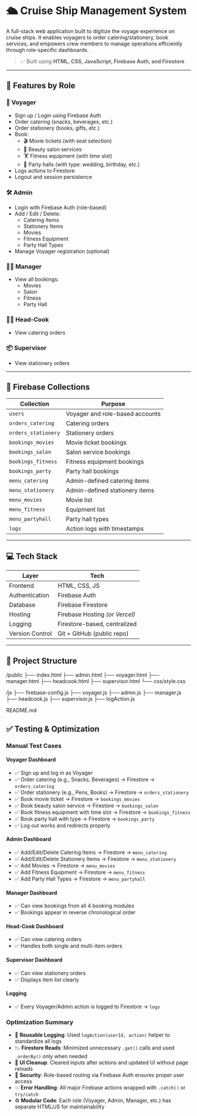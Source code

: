 # 🛳️ Cruise Ship Management System

A full-stack web application built to digitize the voyage experience on cruise ships. It enables voyagers to order catering/stationery, book services, and empowers crew members to manage operations efficiently through role-specific dashboards.

> ✅ Built using **HTML, CSS, JavaScript, Firebase Auth, and Firestore**

---

## 🚀 Features by Role

### 👤 Voyager

- Sign up / Login using Firebase Auth
- Order catering (snacks, beverages, etc.)
- Order stationery (books, gifts, etc.)
- Book:
  - 🎬 Movie tickets (with seat selection)
  - 💇 Beauty salon services
  - 🏋️ Fitness equipment (with time slot)
  - 🎉 Party halls (with type: wedding, birthday, etc.)
- Logs actions to Firestore
- Logout and session persistence

### 🛠️ Admin

- Login with Firebase Auth (role-based)
- Add / Edit / Delete:
  - Catering Items
  - Stationery Items
  - Movies
  - Fitness Equipment
  - Party Hall Types
- Manage Voyager registration (optional)

### 🧑‍💼 Manager

- View all bookings:
  - Movies
  - Salon
  - Fitness
  - Party Hall

### 👨‍🍳 Head-Cook

- View catering orders

### 📦 Supervisor

- View stationery orders

---

## 🔐 Firebase Collections

| Collection          | Purpose                         |
| ------------------- | ------------------------------- |
| `users`             | Voyager and role-based accounts |
| `orders_catering`   | Catering orders                 |
| `orders_stationery` | Stationery orders               |
| `bookings_movies`   | Movie ticket bookings           |
| `bookings_salon`    | Salon service bookings          |
| `bookings_fitness`  | Fitness equipment bookings      |
| `bookings_party`    | Party hall bookings             |
| `menu_catering`     | Admin-defined catering items    |
| `menu_stationery`   | Admin-defined stationery items  |
| `menu_movies`       | Movie list                      |
| `menu_fitness`      | Equipment list                  |
| `menu_partyhall`    | Party hall types                |
| `logs`              | Action logs with timestamps     |

---

## 💻 Tech Stack

| Layer           | Tech                           |
| --------------- | ------------------------------ |
| Frontend        | HTML, CSS, JS                  |
| Authentication  | Firebase Auth                  |
| Database        | Firebase Firestore             |
| Hosting         | Firebase Hosting _(or Vercel)_ |
| Logging         | Firestore-based, centralized   |
| Version Control | Git + GitHub (public repo)     |

---

## 📁 Project Structure

/public
├── index.html
├── admin.html
├── voyager.html
├── manager.html
├── headcook.html
├── supervisor.html
└── css/style.css

/js
├── firebase-config.js
├── voyager.js
├── admin.js
├── manager.js
├── headcook.js
├── supervisor.js
├── logAction.js

README.md

## ✅ Testing & Optimization

### Manual Test Cases

#### Voyager Dashboard

- ✅ Sign up and log in as Voyager
- ✅ Order catering (e.g., Snacks, Beverages) → Firestore → `orders_catering`
- ✅ Order stationery (e.g., Pens, Books) → Firestore → `orders_stationery`
- ✅ Book movie ticket → Firestore → `bookings_movies`
- ✅ Book beauty salon service → Firestore → `bookings_salon`
- ✅ Book fitness equipment with time slot → Firestore → `bookings_fitness`
- ✅ Book party hall with type → Firestore → `bookings_party`
- ✅ Log out works and redirects properly

#### Admin Dashboard

- ✅ Add/Edit/Delete Catering Items → Firestore → `menu_catering`
- ✅ Add/Edit/Delete Stationery Items → Firestore → `menu_stationery`
- ✅ Add Movies → Firestore → `menu_movies`
- ✅ Add Fitness Equipment → Firestore → `menu_fitness`
- ✅ Add Party Hall Types → Firestore → `menu_partyhall`

#### Manager Dashboard

- ✅ Can view bookings from all 4 booking modules
- ✅ Bookings appear in reverse chronological order

#### Head-Cook Dashboard

- ✅ Can view catering orders
- ✅ Handles both single and multi-item orders

#### Supervisor Dashboard

- ✅ Can view stationery orders
- ✅ Displays item list clearly

#### Logging

- ✅ Every Voyager/Admin action is logged to Firestore → `logs`

### Optimization Summary

- 🔁 **Reusable Logging**: Used `logAction(userId, action)` helper to standardize all logs
- 📉 **Firestore Reads**: Minimized unnecessary `.get()` calls and used `.orderBy()` only when needed
- 🧼 **UI Cleanup**: Cleared inputs after actions and updated UI without page reloads
- 🔐 **Security**: Role-based routing via Firebase Auth ensures proper user access
- 💥 **Error Handling**: All major Firebase actions wrapped with `.catch()` or `try/catch`
- ♻️ **Modular Code**: Each role (Voyager, Admin, Manager, etc.) has separate HTML/JS for maintainability
